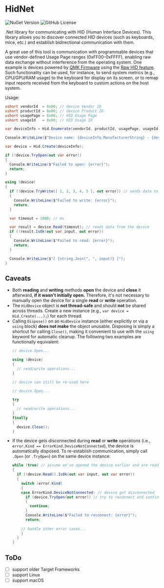 # HidNet

![NuGet Version](https://img.shields.io/nuget/v/HidNet)
![GitHub License](https://img.shields.io/github/license/schmidt-x/HidNet)

.Net library for communicating with HID (Human Interface Devices). This library allows you to discover connected HID
devices (such as keyboards, mice, etc.) and establish bidirectional communication with them.

A great use of this tool is communication with programmable devices that use vendor-defined Usage Page ranges
(0xFF00-0xFFFF), enabling raw data exchange without interference from the operating system. One example is devices
powered by [QMK Firmware](https://docs.qmk.fm/) using the [Raw HID feature](https://docs.qmk.fm/features/rawhid).
Such functionality can be used, for instance, to send system metrics (e.g., CPU/GPU/RAM usage) to the keyboard for
display on its screen, or to remap input reports received from the keyboard to custom actions on the host system.

Usage:

```csharp
ushort vendorId  = 0x00; // device Vendor ID
ushort productId = 0x00; // device Product ID
ushort usagePage = 0x00; // HID Usage Page
ushort usageId   = 0x00; // HID Usage ID

var deviceInfo = Hid.Enumerate(vendorId, productId, usagePage, usageId).First();

Console.WriteLine($"Device name: {deviceInfo.ManufacturerString} - {deviceInfo.ProductString}");

var device = Hid.Create(deviceInfo);

if (!device.TryOpen(out var error))
{
  Console.WriteLine($"Failed to open: {error}");
  return;
}

using (device)
{
  if (!device.TryWrite([ 1, 2, 3, 4, 5 ], out error)) // sends data to the device
  {
    Console.WriteLine($"Failed to write: {error}");
    return;
  }

  var timeout = 1000; // ms

  var result = device.Read(timeout); // reads data from the device
  if (!result.IsOk(out var input, out error))
  {
    Console.WriteLine($"Failed to read: {error}");
    return;
  }

  Console.WriteLine($"[ {string.Join(", ", input)} ]");
}
```

## Caveats

- Both **reading** and **writing** methods **open** the device and **close** it afterward, **if it wasn't initially open.**
Therefore, it's not necessary to manually open the device for a single **read** or **write** operation.
- The `HidDevice` object is **not thread-safe** and should **not** be shared across threads. Create a new instance
(e.g., `var device = Hid.Create(...);`) for each thread.
- Calling `Dispose()` on an `HidDevice` instance (either explicitly or via a `using` block) **does not make** the object
unusable. Disposing is simply a shortcut for calling `Close()`, making it convenient to use with the `using` keyword for
automatic cleanup. The following two examples are functionally equivalent:
  ```csharp
  // device.Open...
  
  using (device)
  {
    // read/write operations...
  }
  
  // device can still be re-used here
  ```
  ```csharp
  // device.Open...
  
  try
  {
    // read/write operations...
  }
  finally
  {
    device.Close();
  }
  ```
- If the device gets disconnected during **read** or **write** operations (i.e., `error.Kind == ErrorKind.DeviceNotConnected`),
the device is automatically disposed. To re-establish communication, simply call `.Open` (or `.TryOpen`) on the same
device instance:
  ```csharp
  while (true) // assume we've opened the device earlier and are reading input reports in a loop
  {
    if (!device.Read().IsOk(out var input, out var error))
    {
      switch (error.Kind)
      {
      case ErrorKind.DeviceNotConnected: // device got disconnected
        if (device.TryOpen(out error)) // try to reconnect and continue
        {
          continue;
        }
        Console.WriteLine($"Failed to reconnect: {error}");
        return;
      
      // handle other error cases...
      }
    }
  }
  ```

## ToDo

- [ ] support older Target Frameworks
- [ ] support Linux
- [ ] support macOS
